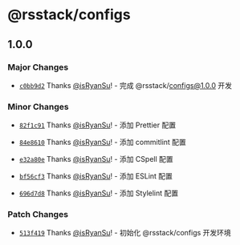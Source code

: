 # @rsstack/configs

## 1.0.0

### Major Changes

- [`c0bb9d2`](https://github.com/isRyanSu/rsstack/commit/c0bb9d2a3aa266544410c17bae5a67ef9a49019d) Thanks [@isRyanSu](https://github.com/isRyanSu)! - 完成 @rsstack/configs@1.0.0 开发

### Minor Changes

- [`82f1c91`](https://github.com/isRyanSu/rsstack/commit/82f1c9103bb9399ec14b38f6f0eb374d03cc442e) Thanks [@isRyanSu](https://github.com/isRyanSu)! - 添加 Prettier 配置

- [`84e8610`](https://github.com/isRyanSu/rsstack/commit/84e8610f606cd9d9743d6d0fb39989a6eddd3127) Thanks [@isRyanSu](https://github.com/isRyanSu)! - 添加 commitlint 配置

- [`e32a80e`](https://github.com/isRyanSu/rsstack/commit/e32a80e76c038dca42480ab26d93ec287ad27fde) Thanks [@isRyanSu](https://github.com/isRyanSu)! - 添加 CSpell 配置

- [`bf56cf3`](https://github.com/isRyanSu/rsstack/commit/bf56cf34732c339502e20ecda9dd148f16e619a8) Thanks [@isRyanSu](https://github.com/isRyanSu)! - 添加 ESLint 配置

- [`696d7d8`](https://github.com/isRyanSu/rsstack/commit/696d7d8b0ecf60d48c721b1af735d833b8513e93) Thanks [@isRyanSu](https://github.com/isRyanSu)! - 添加 Stylelint 配置

### Patch Changes

- [`513f419`](https://github.com/isRyanSu/rsstack/commit/513f419ae64a3c73b69c1812bc3fc0907e80a0b9) Thanks [@isRyanSu](https://github.com/isRyanSu)! - 初始化 @rsstack/configs 开发环境
